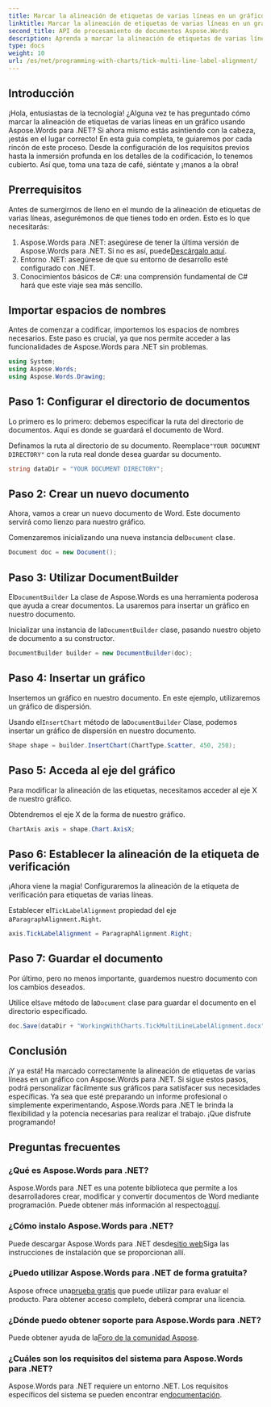 ```yaml
---
title: Marcar la alineación de etiquetas de varias líneas en un gráfico
linktitle: Marcar la alineación de etiquetas de varias líneas en un gráfico
second_title: API de procesamiento de documentos Aspose.Words
description: Aprenda a marcar la alineación de etiquetas de varias líneas en un gráfico con Aspose.Words para .NET con nuestra guía detallada paso a paso. Perfecta para desarrolladores de todos los niveles.
type: docs
weight: 10
url: /es/net/programming-with-charts/tick-multi-line-label-alignment/
---
```

## Introducción

¡Hola, entusiastas de la tecnología! ¿Alguna vez te has preguntado cómo marcar la alineación de etiquetas de varias líneas en un gráfico usando Aspose.Words para .NET? Si ahora mismo estás asintiendo con la cabeza, ¡estás en el lugar correcto! En esta guía completa, te guiaremos por cada rincón de este proceso. Desde la configuración de los requisitos previos hasta la inmersión profunda en los detalles de la codificación, lo tenemos cubierto. Así que, toma una taza de café, siéntate y ¡manos a la obra!

## Prerrequisitos

Antes de sumergirnos de lleno en el mundo de la alineación de etiquetas de varias líneas, asegurémonos de que tienes todo en orden. Esto es lo que necesitarás:

1.  Aspose.Words para .NET: asegúrese de tener la última versión de Aspose.Words para .NET. Si no es así, puede[Descárgalo aquí](https://releases.aspose.com/words/net/).
2. Entorno .NET: asegúrese de que su entorno de desarrollo esté configurado con .NET.
3. Conocimientos básicos de C#: una comprensión fundamental de C# hará que este viaje sea más sencillo.

## Importar espacios de nombres

Antes de comenzar a codificar, importemos los espacios de nombres necesarios. Este paso es crucial, ya que nos permite acceder a las funcionalidades de Aspose.Words para .NET sin problemas.

```csharp
using System;
using Aspose.Words;
using Aspose.Words.Drawing;
```

## Paso 1: Configurar el directorio de documentos

Lo primero es lo primero: debemos especificar la ruta del directorio de documentos. Aquí es donde se guardará el documento de Word.


 Definamos la ruta al directorio de su documento. Reemplace`"YOUR DOCUMENT DIRECTORY"` con la ruta real donde desea guardar su documento.

```csharp
string dataDir = "YOUR DOCUMENT DIRECTORY";
```

## Paso 2: Crear un nuevo documento

Ahora, vamos a crear un nuevo documento de Word. Este documento servirá como lienzo para nuestro gráfico.

 Comenzaremos inicializando una nueva instancia del`Document` clase.

```csharp
Document doc = new Document();
```

## Paso 3: Utilizar DocumentBuilder

 El`DocumentBuilder` La clase de Aspose.Words es una herramienta poderosa que ayuda a crear documentos. La usaremos para insertar un gráfico en nuestro documento.

 Inicializar una instancia de la`DocumentBuilder` clase, pasando nuestro objeto de documento a su constructor.

```csharp
DocumentBuilder builder = new DocumentBuilder(doc);
```

## Paso 4: Insertar un gráfico

Insertemos un gráfico en nuestro documento. En este ejemplo, utilizaremos un gráfico de dispersión.

 Usando el`InsertChart` método de la`DocumentBuilder` Clase, podemos insertar un gráfico de dispersión en nuestro documento.

```csharp
Shape shape = builder.InsertChart(ChartType.Scatter, 450, 250);
```

## Paso 5: Acceda al eje del gráfico

Para modificar la alineación de las etiquetas, necesitamos acceder al eje X de nuestro gráfico.

Obtendremos el eje X de la forma de nuestro gráfico.

```csharp
ChartAxis axis = shape.Chart.AxisX;
```

## Paso 6: Establecer la alineación de la etiqueta de verificación

¡Ahora viene la magia! Configuraremos la alineación de la etiqueta de verificación para etiquetas de varias líneas.

 Establecer el`TickLabelAlignment` propiedad del eje a`ParagraphAlignment.Right`.

```csharp
axis.TickLabelAlignment = ParagraphAlignment.Right;
```

## Paso 7: Guardar el documento

Por último, pero no menos importante, guardemos nuestro documento con los cambios deseados.

 Utilice el`Save` método de la`Document` clase para guardar el documento en el directorio especificado.

```csharp
doc.Save(dataDir + "WorkingWithCharts.TickMultiLineLabelAlignment.docx");
```

## Conclusión

¡Y ya está! Ha marcado correctamente la alineación de etiquetas de varias líneas en un gráfico con Aspose.Words para .NET. Si sigue estos pasos, podrá personalizar fácilmente sus gráficos para satisfacer sus necesidades específicas. Ya sea que esté preparando un informe profesional o simplemente experimentando, Aspose.Words para .NET le brinda la flexibilidad y la potencia necesarias para realizar el trabajo. ¡Que disfrute programando!

## Preguntas frecuentes

### ¿Qué es Aspose.Words para .NET?

 Aspose.Words para .NET es una potente biblioteca que permite a los desarrolladores crear, modificar y convertir documentos de Word mediante programación. Puede obtener más información al respecto[aquí](https://reference.aspose.com/words/net/).

### ¿Cómo instalo Aspose.Words para .NET?

 Puede descargar Aspose.Words para .NET desde[sitio web](https://releases.aspose.com/words/net/)Siga las instrucciones de instalación que se proporcionan allí.

### ¿Puedo utilizar Aspose.Words para .NET de forma gratuita?

 Aspose ofrece una[prueba gratis](https://releases.aspose.com/) que puede utilizar para evaluar el producto. Para obtener acceso completo, deberá comprar una licencia.

### ¿Dónde puedo obtener soporte para Aspose.Words para .NET?

 Puede obtener ayuda de la[Foro de la comunidad Aspose](https://forum.aspose.com/c/words/8).

### ¿Cuáles son los requisitos del sistema para Aspose.Words para .NET?

 Aspose.Words para .NET requiere un entorno .NET. Los requisitos específicos del sistema se pueden encontrar en[documentación](https://reference.aspose.com/words/net/).